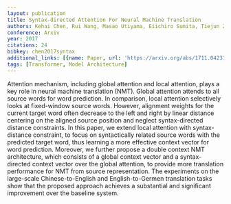 ```yaml
---
layout: publication
title: Syntax-directed Attention For Neural Machine Translation
authors: Kehai Chen, Rui Wang, Masao Utiyama, Eiichiro Sumita, Tiejun Zhao
conference: Arxiv
year: 2017
citations: 24
bibkey: chen2017syntax
additional_links: [{name: Paper, url: 'https://arxiv.org/abs/1711.04231'}]
tags: [Transformer, Model Architecture]
---
```

Attention mechanism, including global attention and local attention, plays a
key role in neural machine translation (NMT). Global attention attends to all
source words for word prediction. In comparison, local attention selectively
looks at fixed-window source words. However, alignment weights for the current
target word often decrease to the left and right by linear distance centering
on the aligned source position and neglect syntax-directed distance
constraints. In this paper, we extend local attention with syntax-distance
constraint, to focus on syntactically related source words with the predicted
target word, thus learning a more effective context vector for word prediction.
Moreover, we further propose a double context NMT architecture, which consists
of a global context vector and a syntax-directed context vector over the global
attention, to provide more translation performance for NMT from source
representation. The experiments on the large-scale Chinese-to-English and
English-to-Germen translation tasks show that the proposed approach achieves a
substantial and significant improvement over the baseline system.